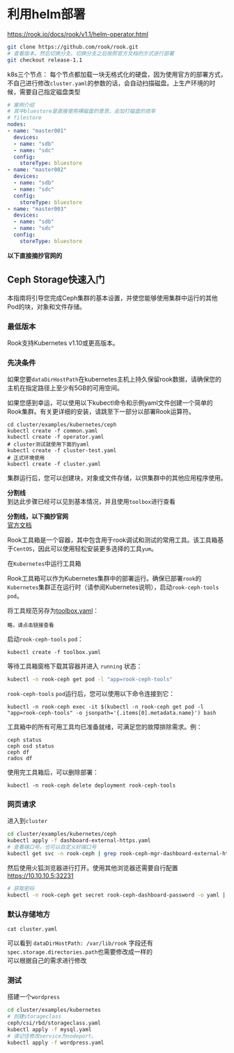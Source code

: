 

# 利用helm部署
https://rook.io/docs/rook/v1.1/helm-operator.html  

```bash
git clone https://github.com/rook/rook.git
# 查看版本。然后切换分支。切换分支之后按照官方文档的方式进行部署
git checkout release-1.1

```

k8s三个节点：
每个节点都加载一块无格式化的硬盘，因为使用官方的部署方式，不自己进行修改`cluster.yaml`的参数的话，会自动扫描磁盘。上生产环境的时候，需要自己指定磁盘类型

```yaml
# 案例介绍
# 其中bluestore是直接使用裸磁盘的意思，会加打磁盘的效率
# filestore
nodes:
- name: "master001"
  devices:
  - name: "sdb"
  - name: "sdc"
  config:
    storeType: bluestore
- name: "master002"
  devices:
  - name: "sdb"
  - name: "sdc"
  config:
    storeType: bluestore
- name: "master003"
  devices:
  - name: "sdb"
  - name: "sdc"
  config:
    storeType: bluestore
```

**以下直接摘抄官网的**  

## Ceph Storage快速入门
本指南将引导您完成Ceph集群的基本设置，并使您能够使用集群中运行的其他Pod的块，对象和文件存储。

### 最低版本

Rook支持Kubernetes v1.10或更高版本。

### 先决条件

如果您要`dataDirHostPath`在kubernetes主机上持久保留rook数据，请确保您的主机在指定路径上至少有5GB的可用空间。

如果您感到幸运，可以使用以下kubectl命令和示例yaml文件创建一个简单的Rook集群。有关更详细的安装，请跳至下一部分以部署Rook运算符。

```
cd cluster/examples/kubernetes/ceph
kubectl create -f common.yaml
kubectl create -f operator.yaml
# cluster测试就使用下面的yaml
kubectl create -f cluster-test.yaml
# 正式环境使用
kubectl create -f cluster.yaml
```

集群运行后，您可以创建块，对象或文件存储，以供集群中的其他应用程序使用。

**分割线**  
到达此步骤已经可以见到基本情况，并且使用`toolbox`进行查看

**分割线，以下摘抄官网**  
[官方文档](https://rook.io/docs/rook/v1.1/ceph-toolbox.html)    

Rook工具箱是一个容器，其中包含用于rook调试和测试的常用工具。该工具箱基于`CentOS`，因此可以使用轻松安装更多选择的工具`yum`。

在`Kubernetes`中运行工具箱

Rook工具箱可以作为Kubernetes集群中的部署运行。确保已部署`rook`的`Kubernetes`集群正在运行时（请参阅Kubernetes说明），启动`rook-ceph-tools` `pod`。

将工具规范另存为[toolbox.yaml](https://kubernetes.hankbook.cn/manifests/example/rook/toolbox.yaml)：

```
略，请点击链接查看
```

启动`rook-ceph-tools` `pod`：

```
kubectl create -f toolbox.yaml
```

等待工具箱窗格下载其容器并进入 `running` 状态：

```bash
kubectl -n rook-ceph get pod -l "app=rook-ceph-tools"
```

`rook-ceph-tools` `pod`运行后，您可以使用以下命令连接到它：
```
kubectl -n rook-ceph exec -it $(kubectl -n rook-ceph get pod -l "app=rook-ceph-tools" -o jsonpath='{.items[0].metadata.name}') bash
```

工具箱中的所有可用工具均已准备就绪，可满足您的故障排除需求。例：

```
ceph status
ceph osd status
ceph df
rados df
```

使用完工具箱后，可以删除部署：

```
kubectl -n rook-ceph delete deployment rook-ceph-tools
```

### 网页请求
进入到`cluster`
```bash
cd cluster/examples/kubernetes/ceph
kubectl apply -f dashboard-external-https.yaml
# 查看端口号。也可以自定义好端口号
kubectl get svc -n rook-ceph | grep rook-ceph-mgr-dashboard-external-https
```
然后使用火狐浏览器进行打开。使用其他浏览器还需要自行配置  
https://10.10.10.5:32231
```bash
# 获取密码
kubectl -n rook-ceph get secret rook-ceph-dashboard-password -o yaml | grep "password:" | awk '{print $2}' | base64 --decode
```

### 默认存储地方

```
cat cluster.yaml
```
可以看到 `dataDirHostPath: /var/lib/rook` 字段还有`spec.storage.directories.path`也需要修改成一样的  
可以根据自己的需求进行修改

### 测试
搭建一个`wordpress`

```bash
cd cluster/examples/kubernetes
# 创建storageclass
ceph/csi/rbd/storageclass.yaml
kubectl apply -f mysql.yaml
# 请记住修改service为nodeport。
kubectl apply -f wordpress.yaml
```
